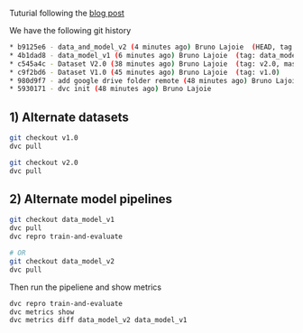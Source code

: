 Tuturial following the [blog post](https://towardsdatascience.com/data-and-machine-learning-model-versioning-with-dvc-34fdadd06b15)

We have the following git history
```bash
* b9125e6 - data_and_model_v2 (4 minutes ago) Bruno Lajoie  (HEAD, tag: data_model_v2)
* 4b1dad8 - data_model_v1 (6 minutes ago) Bruno Lajoie  (tag: data_model_v1)
* c545a4c - Dataset V2.0 (38 minutes ago) Bruno Lajoie  (tag: v2.0, master)
* c9f2bd6 - Dataset V1.0 (45 minutes ago) Bruno Lajoie  (tag: v1.0)
* 980d9f7 - add google drive folder remote (48 minutes ago) Bruno Lajoie 
* 5930171 - dvc init (48 minutes ago) Bruno Lajoie 
```

## 1) Alternate datasets
```bash
git checkout v1.0
dvc pull
```

```bash
git checkout v2.0
dvc pull
```

## 2) Alternate model pipelines

```bash
git checkout data_model_v1
dvc pull
dvc repro train-and-evaluate

# OR
git checkout data_model_v2
dvc pull
```
Then run the pipeliene and show metrics

```bash
dvc repro train-and-evaluate
dvc metrics show
dvc metrics diff data_model_v2 data_model_v1
```
